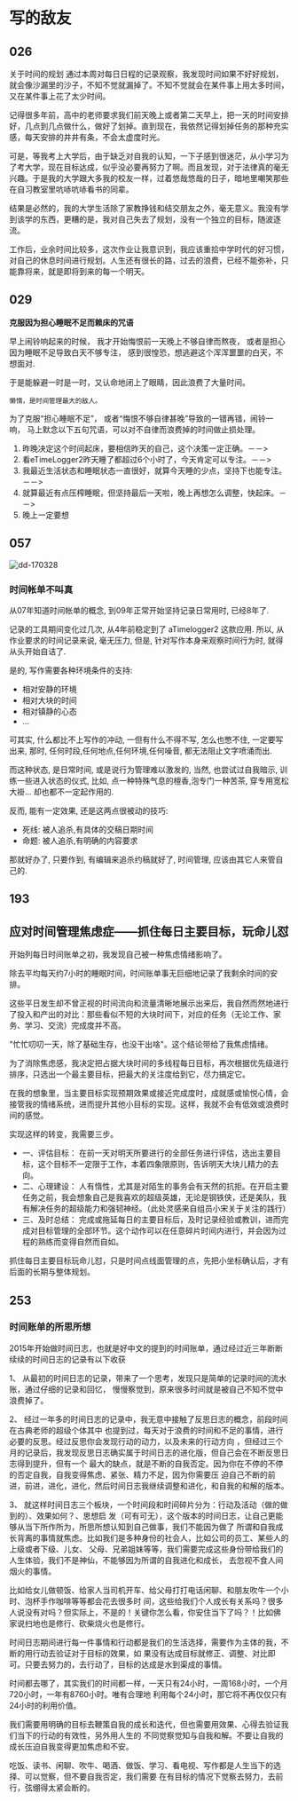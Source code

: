 # 写的敌友

## 026

关于时间的规划
通过本周对每日日程的记录观察，我发现时间如果不好好规划，就会像沙漏里的沙子，不知不觉就漏掉了。不知不觉就会在某件事上用太多时间，又在某件事上花了太少时间。

记得很多年前，高中的老师要求我们前天晚上或者第二天早上，把一天的时间安排好，几点到几点做什么，做好了划掉。直到现在，我依然记得划掉任务的那种充实感，每天安排的井井有条，不会太虚度时光。

可是，等我考上大学后，由于缺乏对自我的认知，一下子感到很迷茫，从小学习为了考大学，现在目标达成，似乎没必要再努力了啊。而且发现，对于法律真的毫无兴趣。于是我的大学跟大多我的校友一样，过着悠哉悠哉的日子，暗地里嘲笑那些在自习教室里吭哧吭哧看书的同辈。

结果是必然的，我的大学生活除了家教挣钱和结交朋友之外，毫无意义。我没有学到该学的东西，更糟的是，我对自己失去了规划，没有一个独立的目标，随波逐流。

工作后，业余时间比较多，这次作业让我意识到，我应该重拾中学时代的好习惯，对自己的休息时间进行规划。人生还有很长的路，过去的浪费，已经不能弥补，只能靠将来，就是即将到来的每一个明天。

## 029

**克服因为担心睡眠不足而赖床的咒语**

早上闹铃响起来的时候，
我才开始悔恨前一天晚上不够自律而熬夜，
或者是担心因为睡眠不足导致白天不够专注，
感到很惶恐，想逃避这个浑浑噩噩的白天，不想面对.

于是能躲避一时是一时，又认命地闭上了眼睛，因此浪费了大量时间。

    懒惰，是时间管理最大的敌人。

为了克服“担心睡眠不足”，
或者“悔恨不够自律甚晚”导致的一错再错，闹铃一响，
马上默念以下五句咒语，可以对不自律而浪费掉的时间做止损处理。

1. 昨晚决定这个时间起床，要相信昨天的自己，这个决策一定正确。－－>
1.  看eTimeLogger2昨天睡了都超过6个小时了，今天肯定可以专注。－－>
1.   我最近生活状态和睡眠状态一直很好，就算今天睡的少点，坚持下也能专注。－－>
1.  就算最近有点压榨睡眠，但坚持最后一天啦，晚上再想怎么调整，快起床。－－>
1. 晚上一定要想

## 057

![dd-170328](http://openmindclub.qiniucdn.com/res/tapes/GC4/S10E15gDAMA/dd-170328.jpg?imageView2/2/w/200)

### 时间帐单不叫真

从07年知道时间帐单的概念,
到09年正常开始坚持记录日常用时,
已经8年了.

记录的工具期间变化过几次, 从4年前稳定到了 aTimelogger2 这款应用.
所以, 从作业要求的时间记录来说, 毫无压力,
但是, 针对写作本身来观察时间行为时, 就得从头开始自诘了.

是的, 写作需要各种环境条件的支持:

- 相对安静的环境
- 相对大块的时间
- 相对镇静的心态
- ...

可其实, 什么都比不上写作的冲动,
一但有什么不得不写, 怎么也憋不住, 一定要写出来,
那时, 任何时段,任何地点,任何环境,任何噪音, 都无法阻止文字喷涌而出.

而这种状态, 是日常时间, 或是说行为管理难以激发的,
当然, 也尝试过自我暗示, 训练一些进入状态的仪式,
比如, 点一种特殊气息的檀香,泡专门一种苦茶, 穿专用宽松大褂...
却也都不一定起作用的.

反而, 能有一定效果, 还是这两点很被动的技巧:

- 死线: 被人追杀,有具体的交稿日期时间
- 命题: 被人追杀,有明确的内容要求

那就好办了, 只要作到, 有编辑来追杀约稿就好了,
时间管理, 应该由其它人来管自己的.

## 193

## 应对时间管理焦虑症——抓住每日主要目标，玩命儿怼

开始列每日时间账单之初，我发现自己被一种焦虑情绪影响了。

除去平均每天约7小时的睡眠时间，时间账单事无巨细地记录了我剩余时间的安排。

这些平日发生却不曾正视的时间流向和流量清晰地展示出来后，我自然而然地进行了投入和产出的对比：那些看似不短的大块时间下，对应的任务（无论工作、家务、学习、交流）完成度并不高。

"忙忙叨叨一天，除了基础生存，也没干出啥"。这个结论带给了我焦虑情绪。

为了消除焦虑感，我决定把占据大块时间的多线程每日目标，再次根据优先级进行排序，只选出一个最主要目标，把最大的关注度给到它，尽力搞定它。

在我的想象里，当主要目标实现预期效果或接近完成度时，成就感或愉悦心情，会接管我的情绪系统，进而提升其他小目标的实现。这样，我就不会有低效或浪费时间的感觉。

实现这样的转变，我需要三步。

- 一、评估目标：
在前一天对明天所要进行的全部任务进行评估，选出主要目标，这个目标不一定限于工作，本着四象限原则，告诉明天大块儿精力的去向。
- 二、心理建设：
人有惰性，尤其是对陌生的事务会有天然的抗拒。在开启主要任务之前，我会想象自己是我喜欢的超级英雄，无论是钢铁侠，还是美队，我有解决任务的超级能力和强韧神经。（此处灵感来自组员小宋关于关注的践行）
- 三、及时总结：
完成或拖延每日的主要目标后，及时记录经验或教训，进而完成对目标管理的全部环节。这个动作可以在任意碎片时间内进行，并会因为过程的熟练而变得自然而自如。

抓住每日主要目标玩命儿怼，只是时间点线面管理的点，先把小坐标确认后，才有后面的长期与整体规划。

## 253
### 时间账单的所思所想

2015年开始做时间日志，也就是好中文的提到的时间账单，通过经过近三年断断续续的时间日志的记录有以下收获


1、	从最初的时间日志的记录，带来了一个思考，发现只是简单的记录时间的流水账，通过仔细的记录和回忆，
慢慢察觉到，原来很多时间就是被自己不知不觉中浪费掉了。

2、	经过一年多的时间日志的记录中，我无意中接触了反思日志的概念，前段时间在古典老师的超级个体其中
也提到过，每天对于浪费的时间和不足的事情，进行必要的反思。经过反思你会发现行动的动力，以及未来的行动方向
，但经过三个月的记录后，我发现反思日志确实属于时间日志的进化版，但自己会在不断反思日志得到提升，但有一个
最大的缺点，就是不断的自我否定。因为你在不停的不停的否定自我，自我变得焦虑、紧张、精力不足，因为你需要压
迫自己不断的前进，前进，进化，进化，然后时间日志我继续调整和进化，和自我的和解的版本。

3、	就这样时间日志三个板块，一个时间段和时间碎片分为：行动及活动（做的做到的）、效果如何？、思想启
发（可有可无），这个版本的时间日志，让自己更能够从当下所作所为，所思所想认知到自己做事，我们不能因为做了
所谓和自我成长背离的事情就焦虑。比如我们是多种身份的社会人，比如公司的员工、某些人的上级或者下级、儿女、
父母、兄弟姐妹等等，我们需要完成这些身份带给我们的人生体验，我们不是神仙，不能够因为所谓的自我进化和成长，
去忽视不食人间烟火的事情。

比如给女儿做顿饭、给家人当司机开车、给父母打打电话闲聊、和朋友吹牛一个小时、泡杯手作咖啡等等都会花去很多时
间，这些给我们个人成长有关系吗？很多人说没有对吗？但实际上，不是的！关键你怎么看，你安住当下了吗？！比如佛
家说扫地也是修行、砍柴烧火也是修行。

时间日志期间进行每一件事情和行动都是我们的生活选择，需要作为主体的我，不断的用行动去验证对于目标的效果，如
果没有达成目标就修正、调整、对比即可。只要去努力的，去行动了，目标的达成是水到渠成的事情。

时间都去哪了，其实我们的时间都一样，一天只有24小时，一周168小时，一个月720小时，一年有8760小时。唯有合理地
利用每个24小时，那它将不再仅仅只有24小时的利用价值。

我们需要用明确的目标去鞭策自我的成长和迭代，但也需要用效果、心得去验证我们当下的行动的有效性，另外用人生的
不同觉察觉知与自我和解。不要让自我的成长压迫自我变得更加焦虑和不安。

吃饭、读书、闲聊、吹牛、喝酒、做饭、学习、看电视、写作都是人生当下的选择、可以觉察，但不要自我否定，我们需要
在有目标的情况下觉察去努力，去前行，弦绷得太紧会断的。




